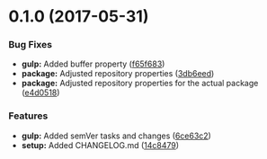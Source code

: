 <a name="0.1.0"></a>
# 0.1.0 (2017-05-31)


### Bug Fixes

* **gulp:** Added buffer property ([f65f683](https://github.com/rokie83/flexgrid/commit/f65f683))
* **package:** Adjusted repository properties ([3db6eed](https://github.com/rokie83/flexgrid/commit/3db6eed))
* **package:** Adjusted repository properties for the actual package ([e4d0518](https://github.com/rokie83/flexgrid/commit/e4d0518))


### Features

* **gulp:** Added semVer tasks and changes ([6ce63c2](https://github.com/rokie83/flexgrid/commit/6ce63c2))
* **setup:** Added CHANGELOG.md ([14c8479](https://github.com/rokie83/flexgrid/commit/14c8479))



